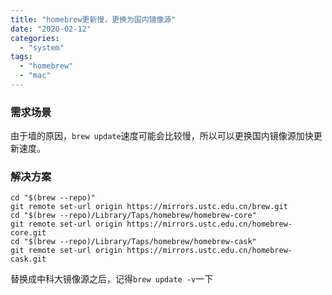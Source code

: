 ```yaml
---
title: "homebrew更新慢，更换为国内镜像源"
date: "2020-02-12"
categories: 
  - "system"
tags: 
  - "homebrew"
  - "mac"
---
```


### 需求场景

由于墙的原因，`brew update`速度可能会比较慢，所以可以更换国内镜像源加快更新速度。

### 解决方案

```
cd "$(brew --repo)"
git remote set-url origin https://mirrors.ustc.edu.cn/brew.git
cd "$(brew --repo)/Library/Taps/homebrew/homebrew-core"
git remote set-url origin https://mirrors.ustc.edu.cn/homebrew-core.git
cd "$(brew --repo)/Library/Taps/homebrew/homebrew-cask"
git remote set-url origin https://mirrors.ustc.edu.cn/homebrew-cask.git
```

替换成中科大镜像源之后，记得`brew update -v`一下
